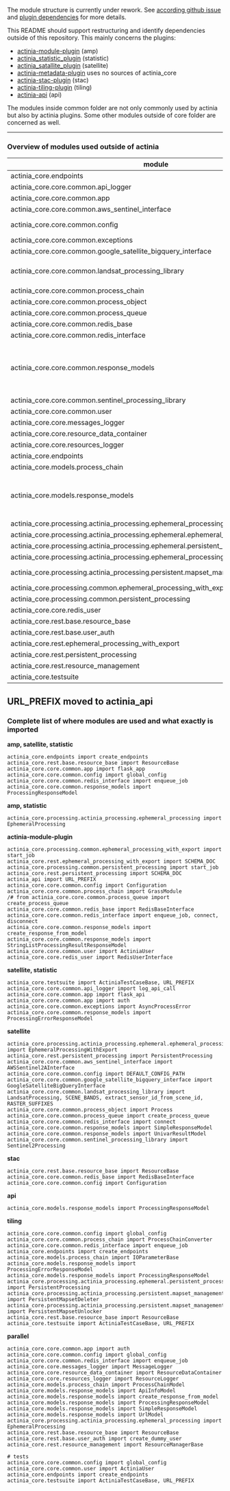 The module structure is currently under rework. See [according github issue](https://github.com/mundialis/actinia_core/issues/190) and [plugin dependencies](https://github.com/mundialis/actinia_core/pull/221) for more details.

This README should support restructuring and identify dependencies outside of this repository.
This mainly concerns the plugins:
* [actinia-module-plugin](https://github.com/mundialis/actinia-module-plugin) (amp)
* [actinia_statistic_plugin](https://github.com/mundialis/actinia_statistic_plugin) (statistic)
* [actinia_satallite_plugin](https://github.com/mundialis/actinia_satellite_plugin) (satellite)
* [actinia-metadata-plugin](https://github.com/mundialis/actinia-metadata-plugin) uses no sources of actinia_core
* [actinia-stac-plugin](https://github.com/mundialis/actinia-stac-plugin) (stac)
* [actinia-tiling-plugin](https://github.com/mundialis/actinia-tiling-plugin) (tiling)
* [actinia-api](https://github.com/mundialis/actinia-api) (api)

The modules inside common folder are not only commonly used by actinia but also by actinia plugins.
Some other modules outside of core folder are concerned as well.

----------------
### Overview of modules used outside of actinia

| module | import|
| - | - |
| actinia_core.endpoints | create_endpoints |
| actinia_core.core.common.api_logger | log_api_call |
| actinia_core.core.common.app | auth, flask_api, flask_app |
| actinia_core.core.common.aws_sentinel_interface | AWSSentinel2AInterface |
| actinia_core.core.common.config | global_config, Configuration, DEFAULT_CONFIG_PATH |
| actinia_core.core.common.exceptions | AsyncProcessError |
| actinia_core.core.common.google_satellite_bigquery_interface | GoogleSatelliteBigQueryInterface |
| actinia_core.core.common.landsat_processing_library | LandsatProcessing, SCENE_BANDS, extract_sensor_id_from_scene_id, RASTER_SUFFIXES |
| actinia_core.core.common.process_chain | GrassModule, ProcessChainConverter |
| actinia_core.core.common.process_object | Process |
| actinia_core.core.common.process_queue | create_process_queue |
| actinia_core.core.common.redis_base | RedisBaseInterface |
| actinia_core.core.common.redis_interface | connect, disconnect, enqueue_job |
| actinia_core.core.common.response_models | create_response_from_model, ProcessingErrorResponseModel, ProcessingResponseModel, SimpleResponseModel, StringListProcessingResultResponseModel, UnivarResultModel |
| actinia_core.core.common.sentinel_processing_library | Sentinel2Processing |
| actinia_core.core.common.user | ActiniaUser |
| actinia_core.core.messages_logger | MessageLogger |
| actinia_core.core.resource_data_container | ResourceDataContainer |
| actinia_core.core.resources_logger | ResourceLogger |
| actinia_core.endpoints | create_endpoints |
| actinia_core.models.process_chain | IOParameterBase, ProcessChainModel |
| actinia_core.models.response_models | ApiInfoModel, create_response_from_model, ProcessingErrorResponseModel, ProcessingResponseModel, SimpleResponseModel, UrlModel |
| actinia_core.processing.actinia_processing.ephemeral_processing | EphemeralProcessing |
| actinia_core.processing.actinia_processing.ephemeral.ephemeral_processing_with_export | EphemeralProcessingWithExport |
| actinia_core.processing.actinia_processing.ephemeral.persistent_processing | PersistentProcessing |
| actinia_core.processing.actinia_processing.ephemeral_processing | EphemeralProcessing |
| actinia_core.processing.actinia_processing.persistent.mapset_management | PersistentMapsetDeleter, PersistentMapsetUnlocker |
| actinia_core.processing.common.ephemeral_processing_with_export | start_job |
| actinia_core.processing.common.persistent_processing | start_job |
| actinia_core.core.redis_user | RedisUserInterface |
| actinia_core.rest.base.resource_base | ResourceBase |
| actinia_core.rest.base.user_auth | create_dummy_user |
| actinia_core.rest.ephemeral_processing_with_export | SCHEMA_DOC |
| actinia_core.rest.persistent_processing | SCHEMA_DOC |
| actinia_core.rest.resource_management | ResourceManagerBase |
| actinia_core.testsuite | ActiniaTestCaseBase, URL_PREFIX |


URL_PREFIX moved to actinia_api
------------

### Complete list of where modules are used and what exactly is imported

__amp, satellite, statistic__
```
actinia_core.endpoints import create_endpoints
actinia_core.rest.base.resource_base import ResourceBase
actinia_core.core.common.app import flask_app
actinia_core.core.common.config import global_config
actinia_core.core.common.redis_interface import enqueue_job
actinia_core.core.common.response_models import ProcessingResponseModel
```

__amp, statistic__
```
actinia_core.processing.actinia_processing.ephemeral_processing import EphemeralProcessing
```

__actinia-module-plugin__
```
actinia_core.processing.common.ephemeral_processing_with_export import start_job
actinia_core.rest.ephemeral_processing_with_export import SCHEMA_DOC
actinia_core.processing.common.persistent_processing import start_job
actinia_core.rest.persistent_processing import SCHEMA_DOC
actinia_api import URL_PREFIX
actinia_core.core.common.config import Configuration
actinia_core.core.common.process_chain import GrassModule
/# from actinia_core.core.common.process_queue import create_process_queue
actinia_core.core.common.redis_base import RedisBaseInterface
actinia_core.core.common.redis_interface import enqueue_job, connect, disconnect
actinia_core.core.common.response_models import create_response_from_model
actinia_core.core.common.response_models import StringListProcessingResultResponseModel
actinia_core.core.common.user import ActiniaUser
actinia_core.core.redis_user import RedisUserInterface
```

__satellite, statistic__
```
actinia_core.testsuite import ActiniaTestCaseBase, URL_PREFIX
actinia_core.core.common.api_logger import log_api_call
actinia_core.core.common.app import flask_api
actinia_core.core.common.app import auth
actinia_core.core.common.exceptions import AsyncProcessError
actinia_core.core.common.response_models import ProcessingErrorResponseModel
```

__satellite__
```
actinia_core.processing.actinia_processing.ephemeral.ephemeral_processing_with_export import EphemeralProcessingWithExport
actinia_core.rest.persistent_processing import PersistentProcessing
actinia_core.core.common.aws_sentinel_interface import AWSSentinel2AInterface
actinia_core.core.common.config import DEFAULT_CONFIG_PATH
actinia_core.core.common.google_satellite_bigquery_interface import GoogleSatelliteBigQueryInterface
actinia_core.core.common.landsat_processing_library import LandsatProcessing, SCENE_BANDS, extract_sensor_id_from_scene_id, RASTER_SUFFIXES
actinia_core.core.common.process_object import Process
actinia_core.core.common.process_queue import create_process_queue
actinia_core.core.common.redis_interface import connect
actinia_core.core.common.response_models import SimpleResponseModel
actinia_core.core.common.response_models import UnivarResultModel
actinia_core.core.common.sentinel_processing_library import Sentinel2Processing
```

__stac__
```
actinia_core.rest.base.resource_base import ResourceBase
actinia_core.core.common.redis_base import RedisBaseInterface
actinia_core.core.common.config import Configuration
```

__api__
```
actinia_core.models.response_models import ProcessingResponseModel
```

__tiling__
```
actinia_core.core.common.config import global_config
actinia_core.core.common.process_chain import ProcessChainConverter
actinia_core.core.common.redis_interface import enqueue_job
actinia_core.endpoints import create_endpoints
actinia_core.models.process_chain import IOParameterBase
actinia_core.models.response_models import ProcessingErrorResponseModel
actinia_core.models.response_models import ProcessingResponseModel
actinia_core.processing.actinia_processing.ephemeral.persistent_processing import PersistentProcessing
actinia_core.processing.actinia_processing.persistent.mapset_management import PersistentMapsetDeleter
actinia_core.processing.actinia_processing.persistent.mapset_management import PersistentMapsetUnlocker
actinia_core.rest.base.resource_base import ResourceBase
actinia_core.testsuite import ActiniaTestCaseBase, URL_PREFIX
```

__parallel__
```
actinia_core.core.common.app import auth
actinia_core.core.common.config import global_config
actinia_core.core.common.redis_interface import enqueue_job
actinia_core.core.messages_logger import MessageLogger
actinia_core.core.resource_data_container import ResourceDataContainer
actinia_core.core.resources_logger import ResourceLogger
actinia_core.models.process_chain import ProcessChainModel
actinia_core.models.response_models import ApiInfoModel
actinia_core.models.response_models import create_response_from_model
actinia_core.models.response_models import ProcessingResponseModel
actinia_core.models.response_models import SimpleResponseModel
actinia_core.models.response_models import UrlModel
actinia_core.processing.actinia_processing.ephemeral_processing import EphemeralProcessing
actinia_core.rest.base.resource_base import ResourceBase
actinia_core.rest.base.user_auth import create_dummy_user
actinia_core.rest.resource_management import ResourceManagerBase

# tests
actinia_core.core.common.config import global_config
actinia_core.core.common.user import ActiniaUser
actinia_core.endpoints import create_endpoints
actinia_core.testsuite import ActiniaTestCaseBase, URL_PREFIX
```
